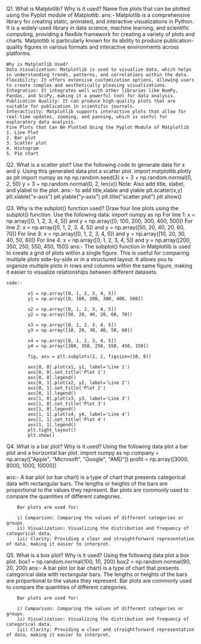 Q1. What is Matplotlib? Why is it used? Name five plots that can be plotted using the Pyplot module of
    Matplotlib.
ans:- 
    Matplotlib is a comprehensive library for creating static, animated, and interactive visualizations in Python. It is a widely-used library in data science, machine learning, and scientific computing, providing a flexible framework for creating a variety of plots and charts. Matplotlib is particularly known for its ability to produce publication-quality figures in various formats and interactive environments across platforms.

    Why is Matplotlib Used?
    Data Visualization: Matplotlib is used to visualize data, which helps in understanding trends, patterns, and correlations within the data.
    Flexibility: It offers extensive customization options, allowing users to create complex and aesthetically pleasing visualizations.
    Integration: It integrates well with other libraries like NumPy, Pandas, and SciPy, making it a powerful tool for data analysis.
    Publication Quality: It can produce high-quality plots that are suitable for publication in scientific journals.
    Interactivity: Matplotlib supports interactive plots that allow for real-time updates, zooming, and panning, which is useful for exploratory data analysis.
    Five Plots that Can Be Plotted Using the Pyplot Module of Matplotlib
    1. Line Plot
    2. Bar plot
    3. Scatter plot
    4. Histogram
    5. Pie chart

Q2. What is a scatter plot? Use the following code to generate data for x and y. Using this generated data
    plot a scatter plot.
    import matplotlib.plotly as plt
    import numpy as np
    np.random.seed(3)
    x = 3 + np.random.normal(0, 2, 50)
    y = 3 + np.random.normal(0, 2, len(x))
    Note: Also add title, xlabel, and ylabel to the plot.
ans:- to add title,xlable and ylable
      plt.scatter(x,y)
      plt.xlable("x-axis")
      plt.ylable("y-axis")
      plt.title("scatter plot")
      plt.show()

Q3. Why is the subplot() function used? Draw four line plots using the subplot() function.
    Use the following data:
    import numpy as np
    For line 1: x = np.array([0, 1, 2, 3, 4, 5]) and y = np.array([0, 100, 200, 300, 400, 500])
    For line 2: x = np.array([0, 1, 2, 3, 4, 5]) and y = np.array([50, 20, 40, 20, 60, 70])
    For line 3: x = np.array([0, 1, 2, 3, 4, 5]) and y = np.array([10, 20, 30, 40, 50, 60])
    For line 4: x = np.array([0, 1, 2, 3, 4, 5]) and y = np.array([200, 350, 250, 550, 450, 150])
ans:- 
    The subplot() function in Matplotlib is used to create a grid of plots within a single figure. 
    This is useful for comparing multiple plots side-by-side or in a structured layout. It allows
    you to organize multiple plots in rows and columns within the same figure, making it easier 
    to visualize relationships between different datasets.
    
    code:- 
    
            x1 = np.array([0, 1, 2, 3, 4, 5])
            y1 = np.array([0, 100, 200, 300, 400, 500])

            x2 = np.array([0, 1, 2, 3, 4, 5])
            y2 = np.array([50, 20, 40, 20, 60, 70])

            x3 = np.array([0, 1, 2, 3, 4, 5])
            y3 = np.array([10, 20, 30, 40, 50, 60])

            x4 = np.array([0, 1, 2, 3, 4, 5])
            y4 = np.array([200, 350, 250, 550, 450, 150])

            fig, axs = plt.subplots(2, 2, figsize=(10, 8))

            axs[0, 0].plot(x1, y1, label='Line 1')
            axs[0, 0].set_title('Plot 1')
            axs[0, 0].legend()
            axs[0, 1].plot(x2, y2, label='Line 2')
            axs[0, 1].set_title('Plot 2')
            axs[0, 1].legend()
            axs[1, 0].plot(x3, y3, label='Line 3')
            axs[1, 0].set_title('Plot 3')
            axs[1, 0].legend()
            axs[1, 1].plot(x4, y4, label='Line 4')
            axs[1, 1].set_title('Plot 4')
            axs[1, 1].legend()
            plt.tight_layout()
            plt.show()

Q4. What is a bar plot? Why is it used? Using the following data plot a bar plot and a horizontal bar plot.
    import numpy as np
    company = np.array(["Apple", "Microsoft", "Google", "AMD"])
    profit = np.array([3000, 8000, 1000, 10000])

ans:- A bar plot (or bar chart) is a type of chart that presents categorical data with rectangular bars. 
      The lengths or heights of the bars are proportional to the values they represent. Bar plots are commonly
      used to compare the quantities of different categories.

        Bar plots are used for:

        i) Comparison: Comparing the values of different categories or groups.
        ii) Visualization: Visualizing the distribution and frequency of categorical data.
        iii) Clarity: Providing a clear and straightforward representation of data, making it easier to interpret.


Q5. What is a box plot? Why is it used? Using the following data plot a box plot.
    box1 = np.random.normal(100, 10, 200)
    box2 = np.random.normal(90, 20, 200)
ans:- 
      A bar plot (or bar chart) is a type of chart that presents categorical data with rectangular bars. 
      The lengths or heights of the bars are proportional to the values they represent. Bar plots are commonly
      used to compare the quantities of different categories.

        Bar plots are used for:

        i) Comparison: Comparing the values of different categories or groups.
        ii) Visualization: Visualizing the distribution and frequency of categorical data.
        iii) Clarity: Providing a clear and straightforward representation of data, making it easier to interpret.
